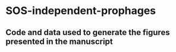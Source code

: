 # SOS-independent-prophages

## Code and data used to generate the figures presented in the manuscript
